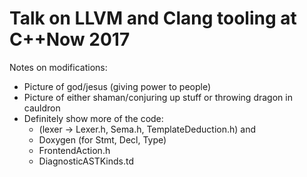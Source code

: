 # Talk on LLVM and Clang tooling at C++Now 2017

Notes on modifications:

- Picture of god/jesus (giving power to people)
- Picture of either shaman/conjuring up stuff or throwing dragon in cauldron
- Definitely show more of the code:
  * (lexer -> Lexer.h, Sema.h, TemplateDeduction.h) and
  *  Doxygen (for Stmt, Decl, Type)
  * FrontendAction.h
  * DiagnosticASTKinds.td
